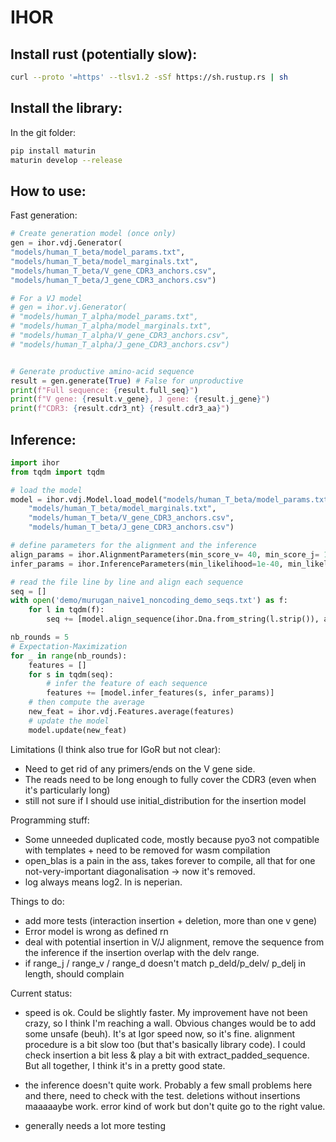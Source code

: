 # IHOR

Install rust (potentially slow):
--------------------------------

``` sh
curl --proto '=https' --tlsv1.2 -sSf https://sh.rustup.rs | sh
```

Install the library:
--------------------

In the git folder:
``` sh
pip install maturin
maturin develop --release
```

How to use:
-----------

Fast generation:
```py
# Create generation model (once only)
gen = ihor.vdj.Generator(
"models/human_T_beta/model_params.txt",
"models/human_T_beta/model_marginals.txt",
"models/human_T_beta/V_gene_CDR3_anchors.csv",
"models/human_T_beta/J_gene_CDR3_anchors.csv")

# For a VJ model
# gen = ihor.vj.Generator(
# "models/human_T_alpha/model_params.txt",
# "models/human_T_alpha/model_marginals.txt",
# "models/human_T_alpha/V_gene_CDR3_anchors.csv",
# "models/human_T_alpha/J_gene_CDR3_anchors.csv")


# Generate productive amino-acid sequence
result = gen.generate(True) # False for unproductive
print(f"Full sequence: {result.full_seq}")
print(f"V gene: {result.v_gene}, J gene: {result.j_gene}")
print(f"CDR3: {result.cdr3_nt} {result.cdr3_aa}")
```


Inference:
----------


```py
import ihor
from tqdm import tqdm

# load the model
model = ihor.vdj.Model.load_model("models/human_T_beta/model_params.txt",
	"models/human_T_beta/model_marginals.txt",
	"models/human_T_beta/V_gene_CDR3_anchors.csv",
	"models/human_T_beta/J_gene_CDR3_anchors.csv")

# define parameters for the alignment and the inference
align_params = ihor.AlignmentParameters(min_score_v= 40, min_score_j= 10, max_error_d=10)
infer_params = ihor.InferenceParameters(min_likelihood=1e-40, min_likelihood_error=1e-60)

# read the file line by line and align each sequence
seq = []
with open('demo/murugan_naive1_noncoding_demo_seqs.txt') as f:
	for l in tqdm(f):
		seq += [model.align_sequence(ihor.Dna.from_string(l.strip()), align_params)]

nb_rounds = 5
# Expectation-Maximization
for _ in range(nb_rounds):
	features = []
	for s in tqdm(seq):
		# infer the feature of each sequence
		features += [model.infer_features(s, infer_params)]
	# then compute the average
	new_feat = ihor.vdj.Features.average(features)
	# update the model
	model.update(new_feat)


```

Limitations (I think also true for IGoR but not clear):
- Need to get rid of any primers/ends on the V gene side.
- The reads need to be long enough to fully cover the CDR3 (even when it's particularly long)
- still not sure if I should use initial_distribution for the insertion model


Programming stuff:
- Some unneeded duplicated code, mostly because pyo3 not compatible with templates + need to be removed for wasm compilation
- open_blas is a pain in the ass, takes forever to compile, all that for one not-very-important diagonalisation -> now it's removed.
- log always means log2. ln is neperian.


Things to do:
- add more tests (interaction insertion + deletion, more than one v gene)
- Error model is wrong as defined rn
- deal with potential insertion in V/J alignment, remove the sequence from the inference if the insertion overlap with the delv range.
- if range_j / range_v / range_d doesn't match p_deld/p_delv/ p_delj in length, should complain

Current status:

- speed is ok. Could be slightly faster. My improvement have not been crazy, so I think I'm reaching a wall. Obvious changes would be to add some unsafe (beuh). It's at Igor speed now, so it's fine. alignment procedure is a bit slow too (but that's basically library code). I could check insertion a bit less & play a bit with extract_padded_sequence. But all together, I think it's in a pretty good state.

- the inference doesn't quite work. Probably a few small problems here and there, need to check with the test. deletions without insertions maaaaaybe work. error kind of work but don't quite go to the right value.

- generally needs a lot more testing
